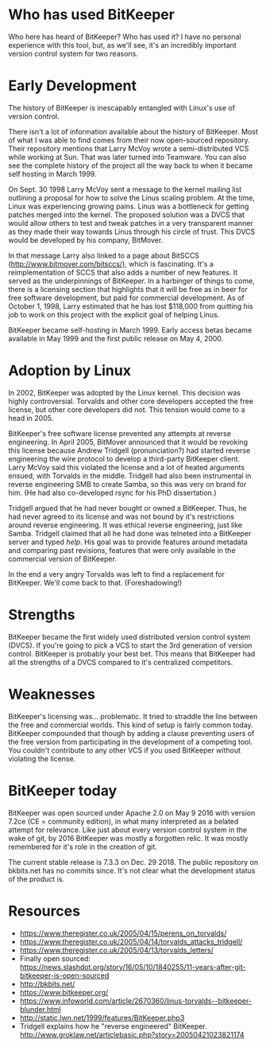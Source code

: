 # Who has used BitKeeper
Who here has heard of BitKeeper? Who has used it? I have no personal experience with this tool, but, as we'll see, it's an incredibly important version control system for two reasons.

# Early Development
The history of BitKeeper is inescapably entangled with Linux's use of version control.

There isn't a lot of information available about the history of BitKeeper. Most of what I was able to find comes from their now open-sourced repository. Their repository mentions that Larry McVoy wrote a semi-distributed VCS while working at Sun. That was later turned into Teamware. You can also see the complete history of the project all the way back to when it became self hosting in March 1999.

On Sept. 30 1998 Larry McVoy sent a message to the kernel mailing list outlining a proposal for how to solve the Linus scaling problem. At the time, Linux was experiencing growing pains. Linus was a bottleneck for getting patches merged into the kernel. The proposed solution was a DVCS that would allow others to test and tweak patches in a very transparent manner as they made their way towards Linus through his circle of trust. This DVCS would be developed by his company, BitMover.

In that message Larry also linked to a page about BitSCCS (http://www.bitmover.com/bitsccs/), which is fascinating. It's a reimplementation of SCCS that also adds a number of new features. It served as the underpinnings of BitKeeper. In a harbinger of things to come, there is a licensing section that highlights that it will be free as in beer for free software development, but paid for commercial development. As of October 1, 1998, Larry estimated that he has lost $118,000 from quitting his job to work on this project with the explicit goal of helping Linus.

BitKeeper became self-hosting in March 1999. Early access betas became available in May 1999 and the first public release on May 4, 2000.

# Adoption by Linux

In 2002, BitKeeper was adopted by the Linux kernel. This decision was highly controversial. Torvalds and other core developers accepted the free license, but other core developers did not. This tension would come to a head in 2005.

BitKeeper's free software license prevented any attempts at reverse engineering. In April 2005, BitMover announced that it would be revoking this license because Andrew Tridgell (pronunciation?) had started reverse engineering the wire protocol to develop a third-party BitKeeper client. Larry McVoy said this violated the license and a lot of heated arguments ensued, with Torvalds in the middle. Tridgell had also been instrumental in reverse engineering SMB to create Samba, so this was very on brand for him. (He had also co-developed rsync for his PhD dissertation.)

Tridgell argued that he had never bought or owned a BitKeeper. Thus, he had never agreed to its license and was not bound by it's restrictions around reverse engineering. It was ethical reverse engineering, just like Samba. Tridgell claimed that all he had done was telneted into a BitKeeper server and typed _help_. His goal was to provide features around metadata and comparing past revisions, features that were only available in the commercial version of BitKeeper.

In the end a very angry Torvalds was left to find a replacement for BitKeeper. We'll come back to that. (Foreshadowing!)


# Strengths
BitKeeper became the first widely used distributed version control system (DVCS). If you're going to pick a VCS to start the 3rd generation of version control. BitKeeper is probably your best bet. This means that BitKeeper had all the strengths of a DVCS compared to it's centralized competitors.

# Weaknesses
BitKeeper's licensing was... problematic. It tried to straddle the line between the free and commercial worlds. This kind of setup is fairly common today. BitKeeper compounded that though by adding a clause preventing users of the free version from participating in the development of a competing tool. You couldn't contribute to any other VCS if you used BitKeeper without violating the license.

# BitKeeper today
BitKeeper was open sourced under Apache 2.0 on May 9 2016 with version 7.2ce (CE = community edition), in what many interpreted as a belated attempt for relevance. Like just about every version control system in the wake of git, by 2016 BitKeeper was mostly a forgotten relic. It was mostly remembered for it's role in the creation of git.

The current stable release is 7.3.3 on Dec. 29 2018. The public repository on bkbits.net has no commits since. It's not clear what the development status of the product is.

# Resources
* https://www.theregister.co.uk/2005/04/15/perens_on_torvalds/
* https://www.theregister.co.uk/2005/04/14/torvalds_attacks_tridgell/
* https://www.theregister.co.uk/2005/04/13/torvalds_letters/
* Finally open sourced: https://news.slashdot.org/story/16/05/10/1840255/11-years-after-git-bitkeeper-is-open-sourced
* http://bkbits.net/
* https://www.bitkeeper.org/
* https://www.infoworld.com/article/2670360/linus-torvalds--bitkeeper-blunder.html
* http://static.lwn.net/1999/features/BitKeeper.php3
* Tridgell explains how he "reverse engineered" BitKeeper. http://www.groklaw.net/articlebasic.php?story=20050421023821174
